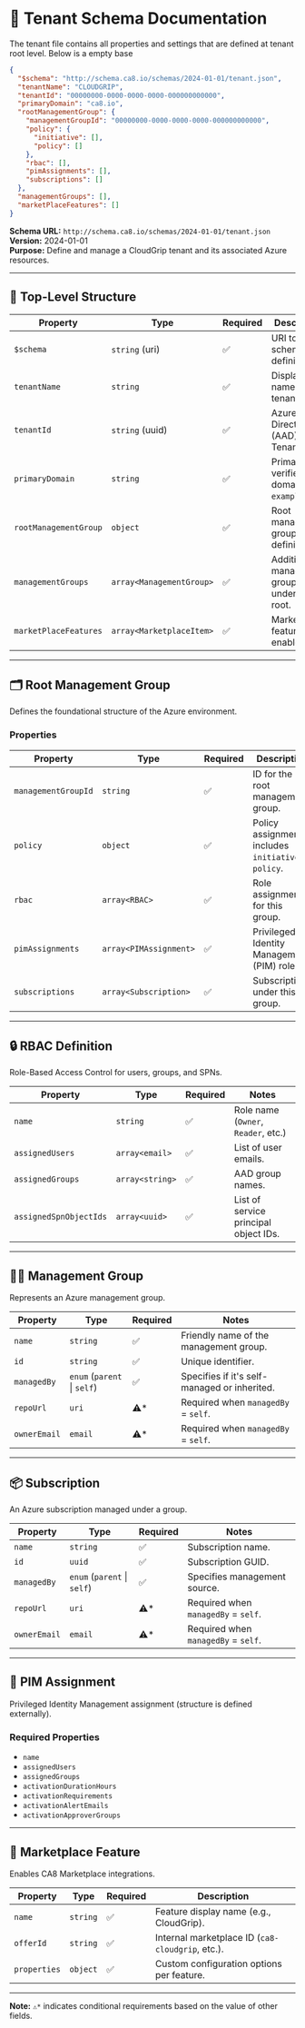 # 📘 Tenant Schema Documentation  

The tenant file contains all properties and settings that are defined at tenant root level. Below is a empty base

```json
{
  "$schema": "http://schema.ca8.io/schemas/2024-01-01/tenant.json",
  "tenantName": "CLOUDGRIP",
  "tenantId": "00000000-0000-0000-0000-000000000000",
  "primaryDomain": "ca8.io",
  "rootManagementGroup": {
    "managementGroupId": "00000000-0000-0000-0000-000000000000",
    "policy": {
      "initiative": [],
      "policy": []
    },
    "rbac": [],
    "pimAssignments": [],
    "subscriptions": []
  },
  "managementGroups": [],
  "marketPlaceFeatures": []
}
```

**Schema URL:** `http://schema.ca8.io/schemas/2024-01-01/tenant.json`  
**Version:** 2024-01-01  
**Purpose:** Define and manage a CloudGrip tenant and its associated Azure resources.

---

## 🔗 Top-Level Structure

| Property              | Type                     | Required | Description                                         |
|-----------------------|--------------------------|----------|-----------------------------------------------------|
| `$schema`             | `string` (uri)           | ✅        | URI to the schema definition.                      |
| `tenantName`          | `string`                 | ✅        | Display name of the tenant.                        |
| `tenantId`            | `string` (uuid)          | ✅        | Azure Active Directory (AAD) Tenant ID.            |
| `primaryDomain`       | `string`                 | ✅        | Primary verified domain (e.g., `example.com`).     |
| `rootManagementGroup` | `object`                 | ✅        | Root management group definition.                  |
| `managementGroups`    | `array<ManagementGroup>` | ✅        | Additional management groups under the root.       |
| `marketPlaceFeatures` | `array<MarketplaceItem>` | ✅        | Marketplace features to enable.                    |

---

## 🗂 Root Management Group

Defines the foundational structure of the Azure environment.

### Properties

| Property           | Type                    | Required | Description                                            |
|--------------------|-------------------------|----------|--------------------------------------------------------|
| `managementGroupId`| `string`                | ✅        | ID for the root management group.                      |
| `policy`           | `object`                | ✅        | Policy assignments: includes `initiative` & `policy`.  |
| `rbac`             | `array<RBAC>`           | ✅        | Role assignments for this group.                       |
| `pimAssignments`   | `array<PIMAssignment>`  | ✅        | Privileged Identity Management (PIM) roles.            |
| `subscriptions`    | `array<Subscription>`   | ✅        | Subscriptions under this group.                        |

---

## 🔒 RBAC Definition

Role-Based Access Control for users, groups, and SPNs.

| Property             | Type              | Required | Notes                                     |
|----------------------|-------------------|----------|-------------------------------------------|
| `name`               | `string`          | ✅        | Role name (`Owner`, `Reader`, etc.)       |
| `assignedUsers`      | `array<email>`    | ✅        | List of user emails.                      |
| `assignedGroups`     | `array<string>`   | ✅        | AAD group names.                          |
| `assignedSpnObjectIds`| `array<uuid>`    | ✅        | List of service principal object IDs.     |

---

## 🧑‍💼 Management Group

Represents an Azure management group.

| Property      | Type     | Required | Notes                                                     |
|---------------|----------|----------|-----------------------------------------------------------|
| `name`        | `string` | ✅        | Friendly name of the management group.                    |
| `id`          | `string` | ✅        | Unique identifier.                                        |
| `managedBy`   | `enum` (`parent` \| `self`) | ✅ | Specifies if it's self-managed or inherited.             |
| `repoUrl`     | `uri`    | ⚠️*       | Required when `managedBy` = `self`.                      |
| `ownerEmail`  | `email`  | ⚠️*       | Required when `managedBy` = `self`.                      |

---

## 📦 Subscription

An Azure subscription managed under a group.

| Property      | Type     | Required | Notes                                                     |
|---------------|----------|----------|-----------------------------------------------------------|
| `name`        | `string` | ✅        | Subscription name.                                        |
| `id`          | `uuid`   | ✅        | Subscription GUID.                                        |
| `managedBy`   | `enum` (`parent` \| `self`) | ✅ | Specifies management source.                             |
| `repoUrl`     | `uri`    | ⚠️*       | Required when `managedBy` = `self`.                      |
| `ownerEmail`  | `email`  | ⚠️*       | Required when `managedBy` = `self`.                      |

---

## 🔐 PIM Assignment

Privileged Identity Management assignment (structure is defined externally).

### Required Properties

- `name`
- `assignedUsers`
- `assignedGroups`
- `activationDurationHours`
- `activationRequirements`
- `activationAlertEmails`
- `activationApproverGroups`

---

## 🛒 Marketplace Feature

Enables CA8 Marketplace integrations.

| Property    | Type     | Required | Description                                        |
|-------------|----------|----------|----------------------------------------------------|
| `name`      | `string` | ✅        | Feature display name (e.g., CloudGrip).            |
| `offerId`   | `string` | ✅        | Internal marketplace ID (`ca8-cloudgrip`, etc.).  |
| `properties`| `object` | ✅        | Custom configuration options per feature.          |

---

**Note:** `⚠️*` indicates conditional requirements based on the value of other fields.
